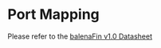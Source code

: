 # Port Mapping

Please refer to the [balenaFin v1.0 Datasheet](https://github.com/balena-io/balena-fin/blob/master/documentation/DOCUMENTATION.md#datasheet)
